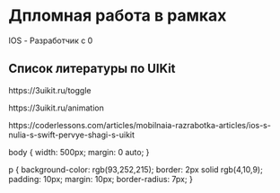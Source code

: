 <h1> Дпломная работа в рамках </h1>
</h1> IOS - Разработчик с 0 </h1>
 



<h2>Список литературы по UIKit</h2>
</ul>
 
 <p>https://3uikit.ru/toggle</p>
<p class="positioned">https://3uikit.ru/animation</p>
<p>https://coderlessons.com/articles/mobilnaia-razrabotka-articles/ios-s-nulia-s-swift-pervye-shagi-s-uikit</p>





body {
  width: 500px;
  margin: 0 auto;
}

p {
    background-color: rgb(93,252,215);
    border: 2px solid rgb(4,10,9);
    padding: 10px;
    margin: 10px;
    border-radius: 7px;
}
